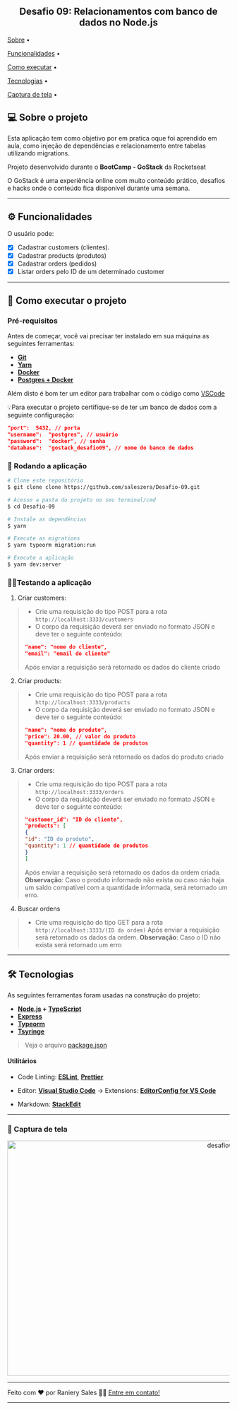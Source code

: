 <div  align="center">
	<h2>Desafio 09: Relacionamentos com banco de dados no Node.js</h1>
</div>


<p  align="center">

<a  href="#-sobre-o-projeto">Sobre</a> •

<a  href="#%EF%B8%8F-funcionalidades">Funcionalidades</a> •

<a  href="#-como-executar-o-projeto">Como executar</a> •

<a  href="#-tecnologias">Tecnologias</a> •

<a  href="#%EF%B8%8F-captura-de-tela">Captura de tela</a> •

</p>


## 💻 Sobre o projeto

Esta aplicação tem como objetivo por em pratica oque foi aprendido em aula, como injeção de dependências e relacionamento entre tabelas utilizando migrations.

Projeto desenvolvido durante o **BootCamp - GoStack** da Rocketseat

O GoStack é uma experiência online com muito conteúdo prático, desafios e hacks onde o conteúdo fica disponível durante uma semana.

---

## ⚙️ Funcionalidades

O usuário pode:

- [x] Cadastrar customers (clientes).
- [x] Cadastrar products (produtos)
- [x] Cadastrar orders (pedidos)
- [x] Listar orders pelo ID de um determinado customer

---

## 🚀 Como executar o projeto

### Pré-requisitos

Antes de começar, você vai precisar ter instalado em sua máquina as seguintes ferramentas:

- **[Git](https://git-scm.com)**
- **[Yarn](https://yarnpkg.com/getting-started/install)**
- **[Docker](https://www.docker.com/get-started)**
- **[Postgres + Docker](https://hub.docker.com/_/postgres)**

Além disto é bom ter um editor para trabalhar com o código como [VSCode](https://code.visualstudio.com/)

💡Para executar o projeto certifique-se de ter um banco de dados com a seguinte configuração:
```json
"port":  5432, // porta
"username":  "postgres", // usuário
"password":  "docker", // senha
"database":  "gostack_desafio09", // nome do banco de dados
```

### 🧭 Rodando a aplicação

```bash
# Clone este repositório
$ git clone clone https://github.com/saleszera/Desafio-09.git

# Acesse a pasta do projeto no seu terminal/cmd
$ cd Desafio-09

# Instale as dependências
$ yarn

# Execute as migrations
$ yarn typeorm migration:run

# Execute a aplicação
$ yarn dev:server
```

###  👨‍💻️Testando a aplicação
1. Criar customers:
>  - Crie uma requisição do tipo POST para a rota ```http://localhost:3333/customers```
>   - O corpo da requisição deverá ser enviado no formato JSON e deve ter o seguinte conteúdo:
>   ```json
>   "name": "nome do cliente",
>   "email": "email do cliente"
>   ```
>   Após enviar a requisição será retornado os dados do cliente criado
2. Criar products:
>  - Crie uma requisição do tipo POST para a rota ```http://localhost:3333/products```
>   - O corpo da requisição deverá ser enviado no formato JSON e deve ter o seguinte conteúdo:
>   ```json
>   "name": "nome do produto",
>   "price": 20.00, // valor do produto
>   "quantity": 1 // quantidade de produtos
>   ```
>   Após enviar a requisição será retornado os dados do produto criado
3. Criar orders:
>  - Crie uma requisição do tipo POST para a rota ```http://localhost:3333/orders```
>   - O corpo da requisição deverá ser enviado no formato JSON e deve ter o seguinte conteúdo:
>   ```json
>   "customer_id": "ID do cliente",
>   "products": [
>   {
>   "id": "ID do produto",
>   "quantity": 1 // quantidade de produtos
>   }
>   ]
>   ```
>   Após enviar a requisição será retornado os dados da ordem criada.
>   **Observação**: Caso o produto informado não exista ou caso não haja um saldo compatível com a quantidade informada, será retornado um erro.
4. Buscar ordens
>  - Crie uma requisição do tipo GET para a rota ```http://localhost:3333/(ID da ordem)```
>   Após enviar a requisição será retornado os dados da ordem.
>   **Observação**: Caso o ID não exista será retornado um erro

---
## 🛠 Tecnologias


As seguintes ferramentas foram usadas na construção do projeto:


- **[Node.js](https://nodejs.org/en/) + [TypeScript](https://www.typescriptlang.org/)**
- **[Express](https://github.com/expressjs/express)**
- **[Typeorm](https://typeorm.io/#/using-ormconfig)**
- **[Tsyringe](https://github.com/microsoft/tsyringe#tsyringe)**

> Veja o arquivo [package.json](https://github.com/saleszera/Fundamentos-React-Native/blob/master/package.json)


#### **Utilitários**

- Code Linting:  **[ESLint](https://eslint.org/)**,  **[Prettier](https://prettier.io/docs/en/integrating-with-linters.html)**

- Editor: **[Visual Studio Code](https://code.visualstudio.com/)** → Extensions: **[EditorConfig for VS Code](https://marketplace.visualstudio.com/items?itemName=EditorConfig.EditorConfig)**

- Markdown: **[StackEdit](https://stackedit.io/)**

---
### 🎥️ Captura de tela
  <div align="center">
	  <a data-flickr-embed="true" href="https://www.flickr.com/photos/192024281@N02/50909322658/in/dateposted-public/" title="desafio09"><img src="https://live.staticflickr.com/65535/50909322658_925e3e7cfa_b.jpg" width="957" height="533" alt="desafio09"></a><script async src="//embedr.flickr.com/assets/client-code.js" charset="utf-8"></script>
  </div>

---

Feito com ❤️ por Raniery Sales 👋🏽 [Entre em contato!](https://www.linkedin.com/in/raniery-sales/)

---

